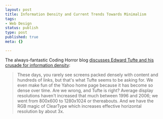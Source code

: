 ```yaml
--- 
layout: post
title: Information Density and Current Trends Towards Minimalism
tags: 
- Web Design
status: publish
type: post
published: true
meta: {}

---
```

The always-fantastic Coding Horror blog <a href="http://www.codinghorror.com/blog/archives/000644.html">discusses Edward Tufte and his crusade for information density</a>:

  <blockquote>These days, you rarely see screens packed densely with content and hundreds of links, but that's what Tufte seems to be asking for. We even make fun of the Yahoo home page because it has become so dense over time. Are we wrong, and Tufte is right? Average display resolutions haven't increased that much between 1996 and 2006; we went from 800x600 to 1280x1024 or thereabouts. And we have the RGB magic of ClearType which increases effective horizontal resolution by about 3x. </blockquote>

